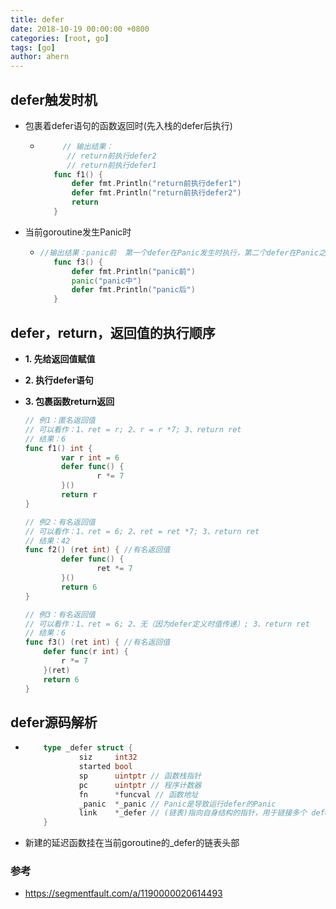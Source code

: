 ```yaml
---
title: defer
date: 2018-10-19 00:00:00 +0800
categories: [root, go]
tags: [go]
author: ahern
---
```


## defer触发时机

- 包裹着defer语句的函数返回时(先入栈的defer后执行)
  
  - ```go
         // 输出结果：
          // return前执行defer2
          // return前执行defer1
       func f1() {
           defer fmt.Println("return前执行defer1")
           defer fmt.Println("return前执行defer2")
           return 
       }
    ```

- 当前goroutine发生Panic时
  
  - ```go
    //输出结果：panic前  第一个defer在Panic发生时执行，第二个defer在Panic之后声明，不能执行到
       func f3() {
           defer fmt.Println("panic前")
           panic("panic中")
           defer fmt.Println("panic后")
       }
    ```

## defer，return，返回值的执行顺序

- **1. 先给返回值赋值**

- **2. 执行defer语句**

- **3. 包裹函数return返回**
  
  ```go
  // 例1：匿名返回值
  // 可以看作：1、ret = r; 2、r = r *7; 3、return ret
  // 结果：6
  func f1() int { 
          var r int = 6
          defer func() {
                  r *= 7
          }()
          return r
  }
  
  // 例2：有名返回值
  // 可以看作：1、ret = 6; 2、ret = ret *7; 3、return ret
  // 结果：42
  func f2() (ret int) { //有名返回值
          defer func() {
                  ret *= 7
          }()
          return 6
  }
  
  // 例3：有名返回值
  // 可以看作：1、ret = 6; 2、无（因为defer定义时值传递）; 3、return ret
  // 结果：6
  func f3() (ret int) { //有名返回值
      defer func(r int) {
          r *= 7
      }(ret)
      return 6
  }
  ```

## defer源码解析

- ```go
      type _defer struct {
              siz     int32 
              started bool
              sp      uintptr // 函数栈指针
              pc      uintptr // 程序计数器
              fn      *funcval // 函数地址
              _panic  *_panic // Panic是导致运行defer的Panic
              link    *_defer // (链表)指向自身结构的指针，用于链接多个 defer
      }
  ```

- 新建的延迟函数挂在当前goroutine的_defer的链表头部

### 参考

- https://segmentfault.com/a/1190000020614493
